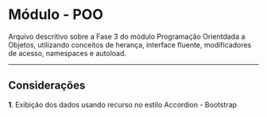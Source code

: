 Módulo - POO
=====================


Arquivo descritivo sobre a Fase 3 do módulo Programação Orientdada a Objetos, utilizando conceitos de herança, interface fluente, modificadores de acesso, namespaces e autoload.

---------
Considerações
---------

**1**. Exibição dos dados usando recurso no estilo Accordion - Bootstrap

